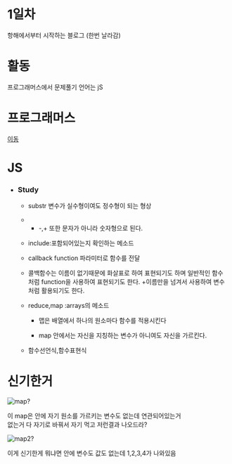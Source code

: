 # 1일차
항해에서부터 시작하는 블로그
(한번 날라감)

# 활동 

프로그래머스에서 문제풀기 언어는 jS
 
# 프로그래머스 
<a href='https://school.programmers.co.kr/'>이동</a>

# JS

+ ### Study
  + substr 변수가 실수형이여도 정수형이 되는 형상
  + + -,+ 또한 문자가 아니라 숫자형으로 된다.
  + include:포함되어있는지 확인하는 메소드
  + callback function 파라미터로 함수를 전달
  + 콜백함수는 이름이 없기때문에 화살표로 하여 표현되기도 하며 일반적인 함수처럼 function을 사용하여 표현되기도 한다.
    +이름만을 넘겨서 사용하여 변수처럼 활용되기도 한다.
  + reduce,map :arrays의 메소드
    
    + 맵은 배열에서 하나의 원소마다 함수를 적용시킨다
    
    + map 안에서는 자신을 지칭하는 변수가 아니여도 자신을 가르킨다.
    
  +	함수선언식,함수표현식

# 신기한거 

![map?](C:\Users\USER\git\iamges\map_problem.PNG)

이 map은 안에 자기 원소를 가르키는 변수도 없는데 연관되어있는거<br>없는거 다 자기로 바꿔서 자기 먹고 저런결과 나오드라?

 ![map2?](./iamges/map_problem2.PNG)

이게 신기한게 뭐냐면 안에 변수도 값도 없는데 1,2,3,4가 나와있음
 
